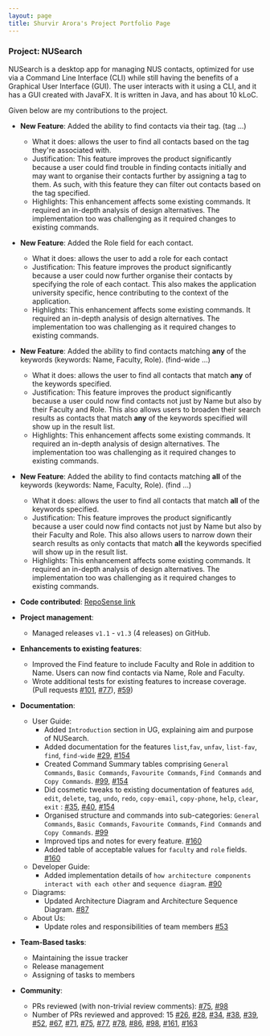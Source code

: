 ```yaml
---
layout: page
title: Shurvir Arora's Project Portfolio Page
---
```


### Project: NUSearch

NUSearch is a desktop app for managing NUS contacts, optimized for use via a Command Line Interface (CLI) while still having the benefits of a Graphical User Interface (GUI).
The user interacts with it using a CLI, and it has a GUI created with JavaFX. It is written in Java, and has about 10 kLoC.

Given below are my contributions to the project.

* **New Feature**: Added the ability to find contacts via their tag. (tag ...)
    * What it does: allows the user to find all contacts based on the tag they're associated with.
    * Justification: This feature improves the product significantly because a user could find trouble in finding contacts initially and may want to organise their contacts further by assigning a tag to them. As such, with this feature they can filter out contacts based on the tag specified.
    * Highlights: This enhancement affects some existing commands. It required an in-depth analysis of design alternatives. The implementation too was challenging as it required changes to existing commands.

* **New Feature**: Added the Role field for each contact.
    * What it does: allows the user to add a role for each contact 
    * Justification: This feature improves the product significantly because a user could now further organise their contacts by specifying the role of each contact. This also makes the application university specific, hence contributing to the context of the application.
    * Highlights: This enhancement affects some existing commands. It required an in-depth analysis of design alternatives. The implementation too was challenging as it required changes to existing commands.

* **New Feature**: Added the ability to find contacts matching **any** of the keywords (keywords: Name, Faculty, Role). (find-wide ...)
  * What it does: allows the user to find all contacts that match **any** of the keywords specified.
  * Justification: This feature improves the product significantly because a user could now find contacts not just by Name but also by their Faculty and Role. This also allows users to broaden their search results as contacts that match **any** of the keywords specified will show up in the result list.
  * Highlights: This enhancement affects some existing commands. It required an in-depth analysis of design alternatives. The implementation too was challenging as it required changes to existing commands.

* **New Feature**: Added the ability to find contacts matching **all** of the keywords (keywords: Name, Faculty, Role). (find ...)
  * What it does: allows the user to find all contacts that match **all** of the keywords specified.
  * Justification: This feature improves the product significantly because a user could now find contacts not just by Name but also by their Faculty and Role. This also allows users to narrow down their search results as only contacts that match **all** the keywords specified will show up in the result list.
  * Highlights: This enhancement affects some existing commands. It required an in-depth analysis of design alternatives. The implementation too was challenging as it required changes to existing commands.

* **Code contributed**: [RepoSense link](https://nus-cs2103-ay2122s2.github.io/tp-dashboard/?search=shurvirarora&breakdown=true)

* **Project management**:
    * Managed releases `v1.1` - `v1.3` (4 releases) on GitHub.

* **Enhancements to existing features**:
    * Improved the Find feature to include Faculty and Role in addition to Name. Users can now find contacts via Name, Role and Faculty.
    * Wrote additional tests for existing features to increase coverage. (Pull requests [\#101](https://github.com/AY2122S2-CS2103T-W11-4/tp/pull/101), [\#77](https://github.com/AY2122S2-CS2103T-W11-4/tp/pull/77)), [\#59](https://github.com/AY2122S2-CS2103T-W11-4/tp/pull/59))

* **Documentation**:
    * User Guide:
        * Added `Introduction` section in UG, explaining aim and purpose of NUSearch.
        * Added documentation for the features `list`,`fav`, `unfav`, `list-fav`, `find`, `find-wide` [\#29](https://github.com/AY2122S2-CS2103T-W11-4/tp/pull/29/files), [\#154](https://github.com/AY2122S2-CS2103T-W11-4/tp/pull/154)
        * Created Command Summary tables comprising `General Commands`, `Basic Commands`, `Favourite Commands`, `Find Commands` and `Copy Commands`. [\#99](https://github.com/AY2122S2-CS2103T-W11-4/tp/pull/99), [\#154](https://github.com/AY2122S2-CS2103T-W11-4/tp/pull/154)
        * Did cosmetic tweaks to existing documentation of features `add`, `edit`, `delete`, `tag`, `undo`, `redo`, `copy-email`, `copy-phone`, `help`, `clear`, `exit` : [\#35](https://github.com/AY2122S2-CS2103T-W11-4/tp/pull/35), [\#40](https://github.com/AY2122S2-CS2103T-W11-4/tp/pull/40), [\#154](https://github.com/AY2122S2-CS2103T-W11-4/tp/pull/154)
        * Organised structure and commands into sub-categories: `General Commands`, `Basic Commands`, `Favourite Commands`, `Find Commands` and `Copy Commands`. [\#99](https://github.com/AY2122S2-CS2103T-W11-4/tp/pull/99)
        * Improved tips and notes for every feature. [\#160](https://github.com/AY2122S2-CS2103T-W11-4/tp/pull/160)
        * Added table of acceptable values for `faculty` and `role` fields. [\#160](https://github.com/AY2122S2-CS2103T-W11-4/tp/pull/160)
    * Developer Guide:
        * Added implementation details of `how architecture components interact with each other` and `sequence diagram`. [\#90](https://github.com/AY2122S2-CS2103T-W11-4/tp/pull/90)
    * Diagrams:
        * Updated Architecture Diagram and Architecture Sequence Diagram. [\#87](https://github.com/AY2122S2-CS2103T-W11-4/tp/pull/87)
    * About Us:
        * Update roles and responsibilities of team members [\#53](https://github.com/AY2122S2-CS2103T-W11-4/tp/pull/53)

* **Team-Based tasks**:
    * Maintaining the issue tracker
    * Release management
    * Assigning of tasks to members
    

* **Community**:
    * PRs reviewed (with non-trivial review comments): [\#75](https://github.com/AY2122S2-CS2103T-W11-4/tp/pull/75), [\#98](https://github.com/AY2122S2-CS2103T-W11-4/tp/pull/98)
    * Number of PRs reviewed and approved: 15 [\#26](https://github.com/AY2122S2-CS2103T-W11-4/tp/pull/26), [\#28](https://github.com/AY2122S2-CS2103T-W11-4/tp/pull/28), [\#34](https://github.com/AY2122S2-CS2103T-W11-4/tp/pull/34), [\#38](https://github.com/AY2122S2-CS2103T-W11-4/tp/pull/38), [\#39](https://github.com/AY2122S2-CS2103T-W11-4/tp/pull/39), [\#52](https://github.com/AY2122S2-CS2103T-W11-4/tp/pull/52), [\#67](https://github.com/AY2122S2-CS2103T-W11-4/tp/pull/67), [\#71](https://github.com/AY2122S2-CS2103T-W11-4/tp/pull/71), [\#75](https://github.com/AY2122S2-CS2103T-W11-4/tp/pull/75), [\#77](https://github.com/AY2122S2-CS2103T-W11-4/tp/pull/77), [\#78](https://github.com/AY2122S2-CS2103T-W11-4/tp/pull/78), [\#86](https://github.com/AY2122S2-CS2103T-W11-4/tp/pull/86), [\#98](https://github.com/AY2122S2-CS2103T-W11-4/tp/pull/98), [\#161](https://github.com/AY2122S2-CS2103T-W11-4/tp/pull/161), [\#163](https://github.com/AY2122S2-CS2103T-W11-4/tp/pull/163)
    
